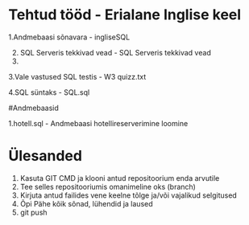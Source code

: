 # Tehtud tööd - Erialane Inglise keel

1.Andmebaasi sõnavara - ingliseSQL

2. SQL Serveris tekkivad vead - SQL Serveris tekkivad vead
3. 
3.Vale vastused SQL testis - W3 quizz.txt

4.SQL süntaks - SQL.sql

  #Andmebaasid

  1.hotell.sql - Andmebaasi hotellireserverimine loomine



# Ülesanded

1. Kasuta GIT CMD ja klooni antud repositoorium enda arvutile
2. Tee selles repositooriumis omanimeline oks (branch)
3. Kirjuta antud failides vene keelne tõlge ja/või vajalikud selgitused
4. Õpi Pähe kõik sõnad, lühendid ja laused
5. git push
